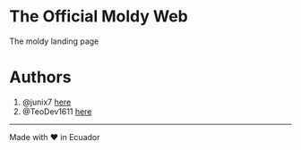 # The Official Moldy Web

The moldy landing page

# Authors

1. @junix7 [here](https://linktr.ee/junix)
2. @TeoDev1611 [here](https://github.com/TeoDev1611)

---

Made with :heart: in Ecuador
